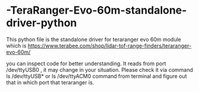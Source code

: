 # -TeraRanger-Evo-60m-standalone-driver-python
This python file is the standalone driver for teraranger evo 60m module which is https://www.terabee.com/shop/lidar-tof-range-finders/teraranger-evo-60m/

you can inspect code for better understanding. It reads from port /dev/ttyUSB0 , it may change in your situation. Please check it via command ls /dev/ttyUSB* or ls /dev/ttyACM0 command from terminal and figure out that in which port that teraranger is.
